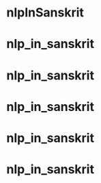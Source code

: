 # nlpInSanskrit
# nlp_in_sanskrit
# nlp_in_sanskrit
# nlp_in_sanskrit
# nlp_in_sanskrit
# nlp_in_sanskrit
